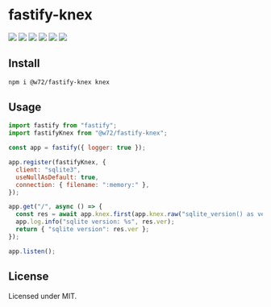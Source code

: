 # fastify-knex

![](https://img.shields.io/badge/TypeScript-blue?logo=typescript&logoColor=white)
![](https://img.shields.io/badge/Node.js-%E2%89%A516-blue?logo=node.js&logoColor=white)
![](https://img.shields.io/badge/Fastify-4-blue?logo=fastify)
![](https://img.shields.io/badge/Knex.js-2-blue)
![](https://img.shields.io/badge/Module%20Type-ESM%20only-brightgreen)
![](https://img.shields.io/badge/License-MIT-blue)

## Install

```bash
npm i @w72/fastify-knex knex
```

## Usage

```js
import fastify from "fastify";
import fastifyKnex from "@w72/fastify-knex";

const app = fastify({ logger: true });

app.register(fastifyKnex, {
  client: "sqlite3",
  useNullAsDefault: true,
  connection: { filename: ":memory:" },
});

app.get("/", async () => {
  const res = await app.knex.first(app.knex.raw("sqlite_version() as ver"));
  app.log.info("sqlite version: %s", res.ver);
  return { "sqlite version": res.ver };
});

app.listen();
```

## License

Licensed under MIT.
